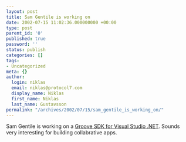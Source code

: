 ```yaml
---
layout: post
title: Sam Gentile is working on
date: 2002-07-15 11:02:36.000000000 +00:00
type: post
parent_id: '0'
published: true
password: ''
status: publish
categories: []
tags:
- Uncategorized
meta: {}
author:
  login: niklas
  email: niklas@protocol7.com
  display_name: Niklas
  first_name: Niklas
  last_name: Gustavsson
permalink: "/archives/2002/07/15/sam_gentile_is_working_on/"
---
```

Sam Gentile is working on a [Groove SDK for Visual Studio .NET](http://radio.weblogs.com/0105852/2002/07/13.html). Sounds very interesting for building collabrative apps.

